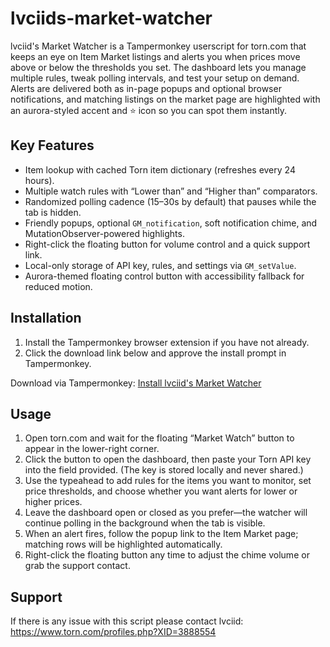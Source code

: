 # lvciids-market-watcher

lvciid's Market Watcher is a Tampermonkey userscript for torn.com that keeps an eye on Item Market listings and alerts you when prices move above or below the thresholds you set. The dashboard lets you manage multiple rules, tweak polling intervals, and test your setup on demand. Alerts are delivered both as in-page popups and optional browser notifications, and matching listings on the market page are highlighted with an aurora-styled accent and ⭐ icon so you can spot them instantly.

## Key Features
- Item lookup with cached Torn item dictionary (refreshes every 24 hours).
- Multiple watch rules with “Lower than” and “Higher than” comparators.
- Randomized polling cadence (15–30s by default) that pauses while the tab is hidden.
- Friendly popups, optional `GM_notification`, soft notification chime, and MutationObserver-powered highlights.
- Right-click the floating button for volume control and a quick support link.
- Local-only storage of API key, rules, and settings via `GM_setValue`.
- Aurora-themed floating control button with accessibility fallback for reduced motion.

## Installation
1. Install the Tampermonkey browser extension if you have not already.
2. Click the download link below and approve the install prompt in Tampermonkey.

Download via Tampermonkey: [Install lvciid's Market Watcher](lvciids-market-watcher.user.js)

## Usage
1. Open torn.com and wait for the floating “Market Watch” button to appear in the lower-right corner.
2. Click the button to open the dashboard, then paste your Torn API key into the field provided. (The key is stored locally and never shared.)
3. Use the typeahead to add rules for the items you want to monitor, set price thresholds, and choose whether you want alerts for lower or higher prices.
4. Leave the dashboard open or closed as you prefer—the watcher will continue polling in the background when the tab is visible.
5. When an alert fires, follow the popup link to the Item Market page; matching rows will be highlighted automatically.
6. Right-click the floating button any time to adjust the chime volume or grab the support contact.

## Support
If there is any issue with this script please contact lvciid: https://www.torn.com/profiles.php?XID=3888554
